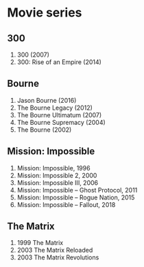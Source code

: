 # Movie series

## 300
1. 300 (2007)
1. 300: Rise of an Empire (2014)

## Bourne
1. Jason Bourne (2016)
1. The Bourne Legacy (2012)
1. The Bourne Ultimatum (2007)
1. The Bourne Supremacy (2004)
1. The Bourne  (2002)

## Mission: Impossible
1. Mission: Impossible, 1996
1. Mission: Impossible 2, 2000
1. Mission: Impossible III, 2006
1. Mission: Impossible – Ghost Protocol, 2011
1. Mission: Impossible – Rogue Nation, 2015
1. Mission: Impossible – Fallout, 2018

## The Matrix
1. 1999 The Matrix
1. 2003 The Matrix Reloaded
1. 2003 The Matrix Revolutions
